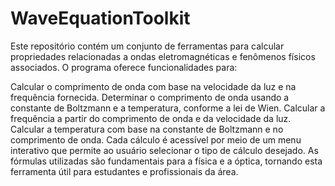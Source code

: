 # WaveEquationToolkit
Este repositório contém um conjunto de ferramentas para calcular propriedades relacionadas a ondas eletromagnéticas e fenômenos físicos associados. O programa oferece funcionalidades para:

Calcular o comprimento de onda com base na velocidade da luz e na frequência fornecida.
Determinar o comprimento de onda usando a constante de Boltzmann e a temperatura, conforme a lei de Wien.
Calcular a frequência a partir do comprimento de onda e da velocidade da luz.
Calcular a temperatura com base na constante de Boltzmann e no comprimento de onda.
Cada cálculo é acessível por meio de um menu interativo que permite ao usuário selecionar o tipo de cálculo desejado. As fórmulas utilizadas são fundamentais para a física e a óptica, tornando esta ferramenta útil para estudantes e profissionais da área.
